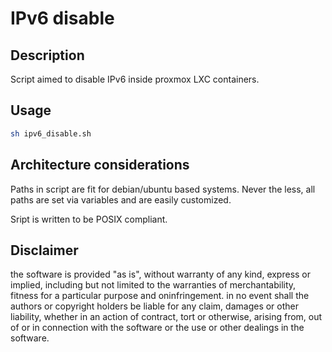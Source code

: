 # IPv6 disable
## Description
Script aimed to disable IPv6 inside proxmox LXC containers.

## Usage
```bash
sh ipv6_disable.sh
```

## Architecture considerations
Paths in script are fit for debian/ubuntu based systems. Never the less, all paths are set via variables and are easily customized.

Sript is written to be POSIX compliant. 

## Disclaimer
the software is provided "as is", without warranty of any kind, express or implied, including but not limited to the warranties of merchantability, fitness for a particular purpose and oninfringement. in no event shall the authors or copyright holders be liable for any claim, damages or other liability, whether in an action of contract, tort or otherwise, arising from, out of or in connection with the software or the use or other dealings in the software.
